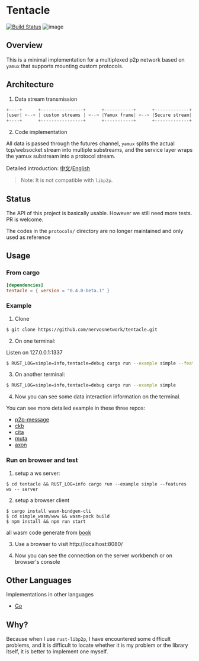 # Tentacle

[![Build Status](https://travis-ci.com/nervosnetwork/tentacle.svg?branch=master)](https://travis-ci.com/nervosnetwork/tentacle)
![image](https://img.shields.io/badge/rustc-1.56.1-blue.svg)

## Overview

This is a minimal implementation for a multiplexed p2p network based on `yamux` that supports mounting custom protocols.

## Architecture

1. Data stream transmission

```rust
+----+      +----------------+      +-----------+      +-------------+      +----------+      +------+
|user| <--> | custom streams | <--> |Yamux frame| <--> |Secure stream| <--> |TCP stream| <--> |remote|
+----+      +----------------+      +-----------+      +-------------+      +----------+      +------+
```

2. Code implementation

All data is passed through the futures channel, `yamux` splits the actual tcp/websocket stream into multiple substreams,
and the service layer wraps the yamux substream into a protocol stream.

Detailed introduction: [中文](./docs/introduction_zh.md)/[English](./docs/introduction_en.md)

> Note: It is not compatible with `libp2p`.

## Status

The API of this project is basically usable. However we still need more tests. PR is welcome.

The codes in the `protocols/` directory are no longer maintained and only used as reference

## Usage

### From cargo

```toml
[dependencies]
tentacle = { version = "0.4.0-beta.1" }
```

### Example

1. Clone

```bash
$ git clone https://github.com/nervosnetwork/tentacle.git
```

2. On one terminal:

Listen on 127.0.0.1:1337
```bash
$ RUST_LOG=simple=info,tentacle=debug cargo run --example simple --features ws -- server
```

3. On another terminal:

```bash
$ RUST_LOG=simple=info,tentacle=debug cargo run --example simple
```

4. Now you can see some data interaction information on the terminal.

You can see more detailed example in these three repos:

- [p2p-message](https://github.com/doitian/tentacle-p2p-message)
- [ckb](https://github.com/nervosnetwork/ckb)
- [cita](https://github.com/cryptape/cita)
- [muta](https://github.com/nervosnetwork/muta)
- [axon](https://github.com/nervosnetwork/axon)

### Run on browser and test

1. setup a ws server:
```
$ cd tentacle && RUST_LOG=info cargo run --example simple --features ws -- server
```

2. setup a browser client
```
$ cargo install wasm-bindgen-cli
$ cd simple_wasm/www && wasm-pack build
$ npm install && npm run start
```

all wasm code generate from [book](https://rustwasm.github.io/docs/book/game-of-life/hello-world.html)

3. Use a browser to visit http://localhost:8080/

4. Now you can see the connection on the server workbench or on browser's console

## Other Languages

Implementations in other languages

- [Go](https://github.com/driftluo/tentacle-go)

## Why?

Because when I use `rust-libp2p`, I have encountered some difficult problems,
and it is difficult to locate whether it is my problem or the library itself,
it is better to implement one myself.
